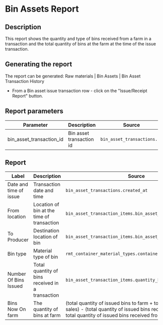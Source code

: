 
# Bin Assets Report

## Description
This report shows the quantity  and type of bins received from a farm in a transaction and the total quantity of bins  at the farm at the time of the issue
transaction.

## Generating the report
The report can be generated:
Raw materials | Bin Assets | Bin Asset Transaction History
* From a Bin asset issue transaction  row  - click on the "Issue/Receipt Report" button.

## Report parameters
| Parameter | Description | Source |
| ----- | ----------- | ------ |
| bin_asset_transaction_id | Bin asset transaction id |`bin_asset_transactions.id`  |
## Report 
| Label | Description | Source |
| ----- | ----------- | ------ |
|Date and time of issue|Transaction date and time  | `bin_asset_transactions.created_at`|
|From location|Location of bin at the time of transaction  | `bin_asset_transaction_items.bin_asset_from_location_id`|
|To Producer|Destination location of bin  | `bin_asset_transaction_items.bin_asset_to_location_id`|
|Bin type| Material type of bin | `rmt_container_material_types.container_material_type_code`|
|Number Of Bins Issued| Total quantity of bins received  in a transaction | `bin_asset_transaction_items.quantity_bins`|
|Bins Now On farm|The quantity of bins at farm  | (total quantity of issued bins to farm + total bins issued by bin sales) - (total quantity of issued bins received from farm + total quantity of issued bins received from deliveries)|

